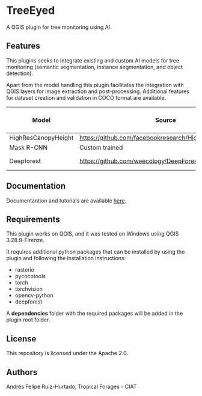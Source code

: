 # TreeEyed
A QGIS plugin for tree monitoring using AI.

## Features
This plugins seeks to integrate existing and custom AI models for tree monitoring (semantic segmentation, instance segmentation, and object detection).

Apart from the model handling this plugin facilitates the integration with QGIS layers for image extraction and post-processing. Additional features for dataset creation and validation in COCO format are available. 

| Model               | Source                                                  | Preferred spatial resolution |
|---------------------|---------------------------------------------------------|------------------------------|
| HighResCanopyHeight | https://github.com/facebookresearch/HighResCanopyHeight | 1 m                          |
| Mask R-CNN          | Custom trained                                          | 4.77 m                       |
| Deepforest          | https://github.com/weecology/DeepForest                 | less than 0.5 m              |

## Documentation

Documentantion and tutorials are available [here](https://treeeyed.readthedocs.io/en/latest/).

## Requirements

This plugin works on QGIS, and it was tested on Windows using QGIS 3.28.9-Firenze.

It requires additional python packages that can be installed by using the plugin and following the installation instructions:

* rasterio
* pycocotools
* torch
* torchvision
* opencv-python
* deepforest

A **dependencies** folder with the required packages will be added in the plugin root folder.


## License
This repository is licensed under the Apache 2.0.

## Authors
Andrés Felipe Ruiz-Hurtado, Tropical Forages - CIAT

<!-- ## TODO -->

<!-- ## Citation -->


